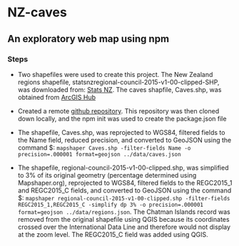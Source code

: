 # NZ-caves

## An exploratory web map using npm

### Steps

* Two shapefiles were used to create this project. The New Zealand regions shapefile, statsnzregional-council-2015-v1-00-clipped-SHP, was downloaded from: [Stats NZ](https://datafinder.stats.govt.nz/search/?q=statsnzregional-council-2015-v1-00-clipped-SHP). The caves shapfile, Caves.shp, was obtained from [ArcGIS Hub](https://hub.arcgis.com/datasets/eaglelabs::caves)

* Created a remote [github repository](https://github.com/efano/NZ-caves). This repository was then cloned down locally, and the npm init was used to create the package.json file

* The shapefile, Caves.shp, was reprojected to WGS84, filtered fields to the Name field, reduced precision, and converted to GeoJSON using the command $: `mapshaper Caves.shp -filter-fields Name -o precision=.000001 format=geojson ../data/caves.json`

* The shapefile, regional-council-2015-v1-00-clipped.shp, was simplified to 3% of its original geometry (percentage determined using Mapshaper.org), reprojected to WGS84, filtered fields to the REGC2015_1 and REGC2015_C fields, and converted to GeoJSON using the command $: `mapshaper regional-council-2015-v1-00-clipped.shp -filter-fields REGC2015_1,REGC2015_C -simplify dp 3% -o precision=.000001 format=geojson ../data/regions.json`. The Chatman Islands record was removed from the original shapefile using QGIS because its coordinates crossed over the International Data Line and therefore would not display at the zoom level. The REGC2015_C field was added using QGIS.

